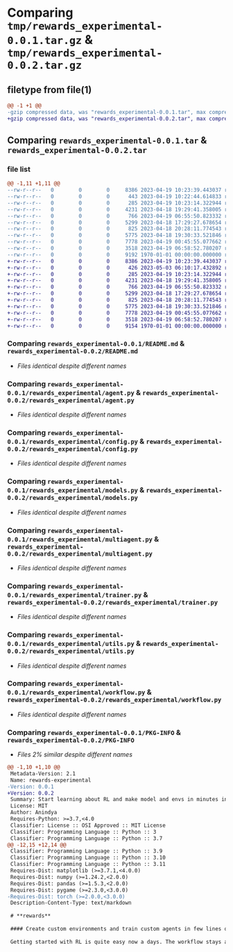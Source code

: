 # Comparing `tmp/rewards_experimental-0.0.1.tar.gz` & `tmp/rewards_experimental-0.0.2.tar.gz`

## filetype from file(1)

```diff
@@ -1 +1 @@
-gzip compressed data, was "rewards_experimental-0.0.1.tar", max compression
+gzip compressed data, was "rewards_experimental-0.0.2.tar", max compression
```

## Comparing `rewards_experimental-0.0.1.tar` & `rewards_experimental-0.0.2.tar`

### file list

```diff
@@ -1,11 +1,11 @@
--rw-r--r--   0        0        0     8386 2023-04-19 10:23:39.443037 rewards_experimental-0.0.1/README.md
--rw-r--r--   0        0        0      443 2023-04-19 10:22:44.614833 rewards_experimental-0.0.1/pyproject.toml
--rw-r--r--   0        0        0      285 2023-04-19 10:23:14.322944 rewards_experimental-0.0.1/rewards_experimental/__init__.py
--rw-r--r--   0        0        0     4231 2023-04-18 19:29:41.358005 rewards_experimental-0.0.1/rewards_experimental/agent.py
--rw-r--r--   0        0        0      766 2023-04-19 06:55:50.823332 rewards_experimental-0.0.1/rewards_experimental/config.py
--rw-r--r--   0        0        0     5299 2023-04-18 17:29:27.678654 rewards_experimental-0.0.1/rewards_experimental/models.py
--rw-r--r--   0        0        0      825 2023-04-18 20:28:11.774543 rewards_experimental-0.0.1/rewards_experimental/multiagent.py
--rw-r--r--   0        0        0     5775 2023-04-18 19:30:33.521846 rewards_experimental-0.0.1/rewards_experimental/trainer.py
--rw-r--r--   0        0        0     7778 2023-04-19 00:45:55.077662 rewards_experimental-0.0.1/rewards_experimental/utils.py
--rw-r--r--   0        0        0     3518 2023-04-19 06:58:52.780207 rewards_experimental-0.0.1/rewards_experimental/workflow.py
--rw-r--r--   0        0        0     9192 1970-01-01 00:00:00.000000 rewards_experimental-0.0.1/PKG-INFO
+-rw-r--r--   0        0        0     8386 2023-04-19 10:23:39.443037 rewards_experimental-0.0.2/README.md
+-rw-r--r--   0        0        0      426 2023-05-03 06:10:17.432892 rewards_experimental-0.0.2/pyproject.toml
+-rw-r--r--   0        0        0      285 2023-04-19 10:23:14.322944 rewards_experimental-0.0.2/rewards_experimental/__init__.py
+-rw-r--r--   0        0        0     4231 2023-04-18 19:29:41.358005 rewards_experimental-0.0.2/rewards_experimental/agent.py
+-rw-r--r--   0        0        0      766 2023-04-19 06:55:50.823332 rewards_experimental-0.0.2/rewards_experimental/config.py
+-rw-r--r--   0        0        0     5299 2023-04-18 17:29:27.678654 rewards_experimental-0.0.2/rewards_experimental/models.py
+-rw-r--r--   0        0        0      825 2023-04-18 20:28:11.774543 rewards_experimental-0.0.2/rewards_experimental/multiagent.py
+-rw-r--r--   0        0        0     5775 2023-04-18 19:30:33.521846 rewards_experimental-0.0.2/rewards_experimental/trainer.py
+-rw-r--r--   0        0        0     7778 2023-04-19 00:45:55.077662 rewards_experimental-0.0.2/rewards_experimental/utils.py
+-rw-r--r--   0        0        0     3518 2023-04-19 06:58:52.780207 rewards_experimental-0.0.2/rewards_experimental/workflow.py
+-rw-r--r--   0        0        0     9154 1970-01-01 00:00:00.000000 rewards_experimental-0.0.2/PKG-INFO
```

### Comparing `rewards_experimental-0.0.1/README.md` & `rewards_experimental-0.0.2/README.md`

 * *Files identical despite different names*

### Comparing `rewards_experimental-0.0.1/rewards_experimental/agent.py` & `rewards_experimental-0.0.2/rewards_experimental/agent.py`

 * *Files identical despite different names*

### Comparing `rewards_experimental-0.0.1/rewards_experimental/config.py` & `rewards_experimental-0.0.2/rewards_experimental/config.py`

 * *Files identical despite different names*

### Comparing `rewards_experimental-0.0.1/rewards_experimental/models.py` & `rewards_experimental-0.0.2/rewards_experimental/models.py`

 * *Files identical despite different names*

### Comparing `rewards_experimental-0.0.1/rewards_experimental/multiagent.py` & `rewards_experimental-0.0.2/rewards_experimental/multiagent.py`

 * *Files identical despite different names*

### Comparing `rewards_experimental-0.0.1/rewards_experimental/trainer.py` & `rewards_experimental-0.0.2/rewards_experimental/trainer.py`

 * *Files identical despite different names*

### Comparing `rewards_experimental-0.0.1/rewards_experimental/utils.py` & `rewards_experimental-0.0.2/rewards_experimental/utils.py`

 * *Files identical despite different names*

### Comparing `rewards_experimental-0.0.1/rewards_experimental/workflow.py` & `rewards_experimental-0.0.2/rewards_experimental/workflow.py`

 * *Files identical despite different names*

### Comparing `rewards_experimental-0.0.1/PKG-INFO` & `rewards_experimental-0.0.2/PKG-INFO`

 * *Files 2% similar despite different names*

```diff
@@ -1,10 +1,10 @@
 Metadata-Version: 2.1
 Name: rewards-experimental
-Version: 0.0.1
+Version: 0.0.2
 Summary: Start learning about RL and make model and envs in minutes in just few lines of code
 License: MIT
 Author: Anindya
 Requires-Python: >=3.7,<4.0
 Classifier: License :: OSI Approved :: MIT License
 Classifier: Programming Language :: Python :: 3
 Classifier: Programming Language :: Python :: 3.7
@@ -12,15 +12,14 @@
 Classifier: Programming Language :: Python :: 3.9
 Classifier: Programming Language :: Python :: 3.10
 Classifier: Programming Language :: Python :: 3.11
 Requires-Dist: matplotlib (>=3.7.1,<4.0.0)
 Requires-Dist: numpy (>=1.24.2,<2.0.0)
 Requires-Dist: pandas (>=1.5.3,<2.0.0)
 Requires-Dist: pygame (>=2.3.0,<3.0.0)
-Requires-Dist: torch (>=2.0.0,<3.0.0)
 Description-Content-Type: text/markdown
 
 # **rewards**
 
 #### Create custom environments and train custom agents in few lines of code.
 
 Getting started with RL is quite easy now a days. The workflow stays almost same. You create your environment. This environment is either used for from Open AI's `gym` or we make custom environment using `pygame` and `unity`. After environment creation we go for making deep RL agents, by creating our model using `tensorflow` or `pytorch` etc.
```

